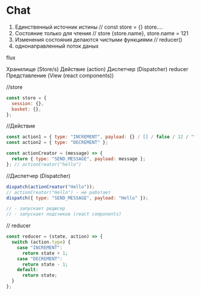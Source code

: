 # Chat

1. Единственный источник истины // const store = {} store....
2. Состояние только для чтения // store {store.name}, store.name = 121
3. Изменения состояния делаются чистыми функциями // reducer()
4. однонаправленный поток даных

flux

Хранилище (Store/s)
Действие (action)
Диспетчер (Dispatcher)
reducer
Представление (View (react components))

//store

```js
const store = {
  session: {},
  basket: {},
};
```

//Действие

```js
const action1 = { type: "INCREMENT", payload: {} / [] / false / 12 / "" };
const action2 = { type: "DECREMENT" };

const actionCreator = (message) => {
  return { type: "SEND_MESSAGE", payload: message };
}; // actionCreator("hello")
```

//Диспетчер (Dispatcher)

```js
dispatch(actionCreator("Hello"));
// actionCreator("Hello") - не работает
dispatch({ type: "SEND_MESSAGE", payload: "Hello" });

// - запускает редюсер
// - запускает подсчиков (react components)
```

// reducer

```js
const reducer = (state, action) => {
  switch (action.type) {
    case "INCREMENT":
      return state + 1;
    case "DECREMENT":
      return state - 1;
    default:
      return state;
  }
};
```
